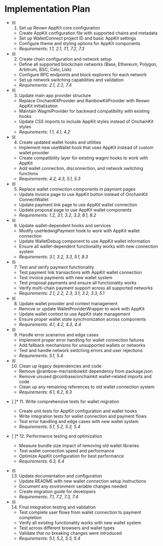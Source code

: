 # Implementation Plan

- [x] 1. Set up Reown AppKit core configuration
  - Create AppKit configuration file with supported chains and metadata
  - Set up WalletConnect project ID and basic AppKit settings
  - Configure theme and styling options for AppKit components
  - _Requirements: 1.1, 2.1, 7.1, 7.2, 7.3_

- [x] 2. Create chain configuration and network setup
  - Define all supported blockchain networks (Base, Ethereum, Polygon, Arbitrum, BSC, Celo, Lisk)
  - Configure RPC endpoints and block explorers for each network
  - Set up network switching capabilities and validation
  - _Requirements: 2.1, 2.2, 7.4_

- [x] 3. Update main app provider structure
  - Replace OnchainKitProvider and RainbowKitProvider with Reown AppKit initialization
  - Maintain WagmiProvider for backward compatibility with existing hooks
  - Update CSS imports to include AppKit styles instead of OnchainKit styles
  - _Requirements: 1.1, 4.1, 4.2_

- [x] 4. Create updated wallet hooks and utilities
  - Implement new useWallet hook that uses AppKit instead of custom wallet provider
  - Create compatibility layer for existing wagmi hooks to work with AppKit
  - Add wallet connection, disconnection, and network switching functions
  - _Requirements: 4.2, 4.3, 5.1, 5.3_

- [x] 5. Replace wallet connection components in payment pages
  - Update invoice page to use AppKit button instead of OnchainKit ConnectWallet
  - Update payment link page to use AppKit wallet connection
  - Update proposal page to use AppKit wallet components
  - _Requirements: 1.2, 3.1, 3.2, 3.3, 8.1, 8.2_

- [x] 6. Update wallet-dependent hooks and services
  - Modify useHedwigPayment hook to work with AppKit wallet connection
  - Update WalletDebug component to use AppKit wallet information
  - Ensure all wallet-dependent functionality works with new connection system
  - _Requirements: 3.1, 3.2, 3.3, 5.1, 8.3_

- [x] 7. Test and verify payment functionality
  - Test payment link transactions with AppKit wallet connection
  - Test invoice payments with new wallet system
  - Test proposal payments and ensure all functionality works
  - Verify multi-chain payment support across all supported networks
  - _Requirements: 2.1, 2.2, 2.3, 3.1, 3.2, 3.3, 5.1_

- [x] 8. Update wallet provider and context management
  - Remove or update WalletProviderWrapper to work with AppKit
  - Update wallet context to use AppKit state management
  - Ensure proper wallet state synchronization across components
  - _Requirements: 4.1, 4.2, 4.3, 4.4_

- [x] 9. Handle error scenarios and edge cases
  - Implement proper error handling for wallet connection failures
  - Add fallback mechanisms for unsupported wallets or networks
  - Test and handle network switching errors and user rejections
  - _Requirements: 5.1, 5.4_

- [x] 10. Clean up legacy dependencies and code
  - Remove @rainbow-me/rainbowkit dependency from package.json
  - Remove unused @coinbase/onchainkit wallet-related imports and code
  - Clean up any remaining references to old wallet connection system
  - _Requirements: 6.1, 6.2, 6.3_

- [ ]* 11. Write comprehensive tests for wallet migration
  - Create unit tests for AppKit configuration and wallet hooks
  - Write integration tests for wallet connection and payment flows
  - Test error handling and edge cases with new wallet system
  - _Requirements: 5.1, 5.2, 5.3, 5.4_

- [ ]* 12. Performance testing and optimization
  - Measure bundle size impact of removing old wallet libraries
  - Test wallet connection speed and performance
  - Optimize AppKit configuration for best performance
  - _Requirements: 6.3, 6.4_

- [x] 13. Update documentation and configuration
  - Update README with new wallet connection setup instructions
  - Document any environment variable changes needed
  - Create migration guide for developers
  - _Requirements: 7.1, 7.2, 7.3, 7.4_

- [x] 14. Final integration testing and validation
  - Test complete user flows from wallet connection to payment completion
  - Verify all existing functionality works with new wallet system
  - Test across different browsers and wallet types
  - Validate that no breaking changes were introduced
  - _Requirements: 5.1, 5.2, 5.3, 5.4_